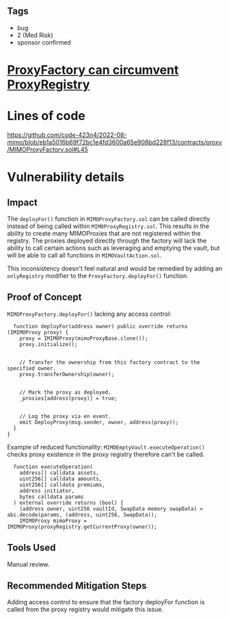 ## Tags

- bug
- 2 (Med Risk)
- sponsor confirmed

# [ProxyFactory can circumvent ProxyRegistry](https://github.com/code-423n4/2022-08-mimo-findings/issues/123) 

# Lines of code

https://github.com/code-423n4/2022-08-mimo/blob/eb1a5016b69f72bc1e4fd3600a65e908bd228f13/contracts/proxy/MIMOProxyFactory.sol#L45


# Vulnerability details

## Impact
The `deployFor()` function in `MIMOProxyFactory.sol` can be called directly instead of being called within `MIMOProxyRegistry.sol`. This results in the ability to create many MIMOProxies that are not registered within the registry. The proxies deployed directly through the factory will lack the ability to call certain actions such as leveraging and emptying the vault, but will be able to call all functions in `MIMOVaultAction.sol`.

This inconsistency doesn't feel natural and would be remedied by adding an `onlyRegistry` modifier to the `ProxyFactory.deployFor()` function.

## Proof of Concept
`MIMOProxyFactory.deployFor()` lacking any access control:
```
  function deployFor(address owner) public override returns (IMIMOProxy proxy) {
    proxy = IMIMOProxy(mimoProxyBase.clone());
    proxy.initialize();


    // Transfer the ownership from this factory contract to the specified owner.
    proxy.transferOwnership(owner);


    // Mark the proxy as deployed.
    _proxies[address(proxy)] = true;


    // Log the proxy via en event.
    emit DeployProxy(msg.sender, owner, address(proxy));
  }
}
```

Example of reduced functionality: `MIMOEmptyVault.executeOperation()` checks proxy existence in the proxy registry therefore can't be called.
```
  function executeOperation(
    address[] calldata assets,
    uint256[] calldata amounts,
    uint256[] calldata premiums,
    address initiator,
    bytes calldata params
  ) external override returns (bool) {
    (address owner, uint256 vaultId, SwapData memory swapData) = abi.decode(params, (address, uint256, SwapData));
    IMIMOProxy mimoProxy = IMIMOProxy(proxyRegistry.getCurrentProxy(owner));
```

## Tools Used
Manual review.

## Recommended Mitigation Steps
Adding access control to ensure that the factory deployFor function is called from the proxy registry would mitigate this issue.